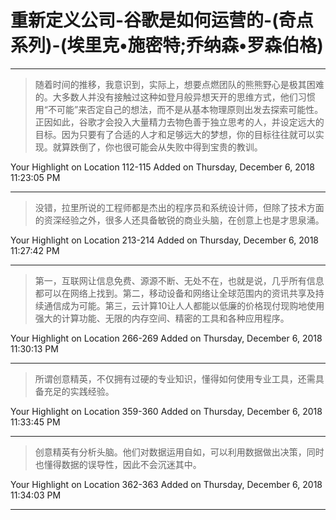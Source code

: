 # 重新定义公司-谷歌是如何运营的-(奇点系列)-(埃里克•施密特;乔纳森•罗森伯格)

---

> 随着时间的推移，我意识到，实际上，想要点燃团队的熊熊野心是极其困难的。大多数人并没有接触过这种如登月般异想天开的思维方式，他们习惯用“不可能”来否定自己的想法，而不是从基本物理原则出发去探索可能性。正因如此，谷歌才会投入大量精力去物色善于独立思考的人，并设定远大的目标。因为只要有了合适的人才和足够远大的梦想，你的目标往往就可以实现。就算跌倒了，你也很可能会从失败中得到宝贵的教训。

Your Highlight on Location 112-115 Added on Thursday, December 6, 2018 11:23:05 PM

---

> 没错，拉里所说的工程师都是杰出的程序员和系统设计师，但除了技术方面的资深经验之外，很多人还具备敏锐的商业头脑，在创意上也是才思泉涌。

Your Highlight on Location 213-214 Added on Thursday, December 6, 2018 11:27:42 PM

---

> 第一，互联网让信息免费、源源不断、无处不在，也就是说，几乎所有信息都可以在网络上找到。第二，移动设备和网络让全球范围内的资讯共享及持续通信成为可能。第三，云计算10让人人都能以低廉的价格现付现购地使用强大的计算功能、无限的内存空间、精密的工具和各种应用程序。

Your Highlight on Location 266-269 Added on Thursday, December 6, 2018 11:30:13 PM

---

> 所谓创意精英，不仅拥有过硬的专业知识，懂得如何使用专业工具，还需具备充足的实践经验。

Your Highlight on Location 359-360 Added on Thursday, December 6, 2018 11:33:45 PM

---

> 创意精英有分析头脑。他们对数据运用自如，可以利用数据做出决策，同时也懂得数据的误导性，因此不会沉迷其中。

Your Highlight on Location 362-363 Added on Thursday, December 6, 2018 11:34:03 PM

---

